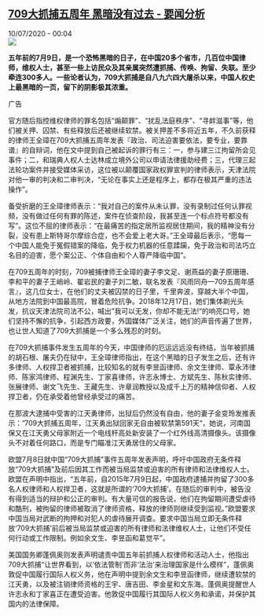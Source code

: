 <!--1594335385000-->
[709大抓捕五周年 黑暗没有过去 - 要闻分析](http://www.rfi.fr//cn/%E4%B8%AD%E5%9B%BD/20200709-709%E5%A4%A7%E6%8A%93%E6%8D%95%E4%BA%94%E5%91%A8%E5%B9%B4-%E9%BB%91%E6%9A%97%E6%B2%A1%E6%9C%89%E8%BF%87%E5%8E%BB)
------

<div>10/07/2020 - 00:04</div><img src="https://s.rfi.fr/media/display/a30275b4-3064-11ea-b7cc-005056a98db9/w:310/p:16x9/201607180840541.png"><p><strong>五年前的7月9日，是一个恐怖黑暗的日子，在中国20多个省市，几百位中国律师，维权人士，甚至一些上访民众及其亲属突然遭抓捕、传唤、拘留、失联。至少牵连300多人。一些论者认为，709大抓捕是自八九六四大屠杀以来，中国人权史上最黑暗的一页，留下的阴影极其浓重。</strong></p><div class="t-content__body u-clearfix"><div class="m-interstitial"><div class="m-interstitial__ad"><divclass="m-block-ad "data-tms-ad-type="box"data-tms-ad-status="idle"data-tms-ad-pos="1"><div class="m-block-ad__label">广告</div><div class="m-block-ad__content"></div></div></div></div><p>官方随后指控维权律师的罪名包括“煽颠罪”、“扰乱法庭秩序”、“寻衅滋事”等，他们被关押、囚禁、有些释放后还被继续软禁。被关押差不多将近五年，不久前获释的律师王全璋在709大抓捕五周年发表『政治、司法迫害要依法，要专业，要靠谱』的自辩词，他在文中提到自己被起诉的罪行有三：一，参与建三江拘留所会见事件；二，和瑞典人权人士达林成立境外公司以申请法律援助经费；三，代理三起法轮功案件并接受媒体采访，这位被以颠覆国家政权罪宣判的律师表示，天津法院对他一审的判决和二审判决，“无论在事实上还是程序上，都存在极其严重的违法操作”。</p><p>备受折磨的王全璋律师表示：“我对自己的案件从未认罪，没有录制过任何认罪视频，没有做过任何有罪的陈述，案件在侦查阶段，我甚至连一个标点符号都没有写”。这位不屈的律师表示：“在最痛苦的指定居所监视居住期间，我的精神没有分裂，没有患上斯特哥尔摩综合症，也不会爱上老大哥。”王全璋最后表示，“愿每一个中国人能免于冤假错案的降临，免于权力机器的任意蹂躏，免于政治和司法巧立名目的迫害，愿个案公正、个体自由和个人尊严降临中国”。</p><p>在709五周年的时刻，709被捕律师王全璋的妻子李文足、谢燕益的妻子原珊珊、李和平的妻子王峭岭、翟岩民的妻子刘二敏，联名发表『风雨同舟—709五周年感言』，这几位女士，在他们的丈夫被囚禁的日子里，千里奔波，穿越大半个中国，从地方法院到中国最高院，冒着危险抗争。2018年12月17日，她们集体剃光头发，抗议天津法院司法不公，喊出”我可以无发，你却不能无法!“的响亮口号，她们坚持不懈的抗争，引起西方政要，外国媒体广泛关注，她们的声音传遍了世界，也让世人知道了709大抓捕是一个多么残忍的时刻。</p><p>在709大抓捕事件发生五周年的今天，中国律师的厄运远远没有终结，当年被抓捕的胡石根、屠夫仍在狱中，王全璋律师指出，在这个黑暗的日子发生之后，还有许多律师、人权捍卫者被抓捕，比较知名的就有李昱函律师、余文生律师、覃永沛律师、陈家鸿律师、程渊先生、丁家喜律师，许志永博士、方斌先生、陈秋实律师、张展律师、谢文飞先生、王藏先生、许章润教授以及成千上万的精神信仰者、人权捍卫者，仍在承受着他曾经承受过的痛苦。</p><p>在那波大逮捕中受害的江天勇律师，出狱后仍然没有自由，他的妻子金变玲发推表示：”709大抓捕五周年，江天勇出狱回家无自由被软禁第591天“，她说，河南国保又在江天勇父母家附近一个电线杆高处新安装了一个红外线高清摄像头。该摄像头不对着任何路口，而是专门瞄准江天勇居住的父母家。</p><p>欧盟7月8日就中国“709大抓捕”事件五周年发表声明，呼吁中国政府无条件释放“709大抓捕”及前后因其工作而被当局监禁或迫害的所有律师和法律维权人士。欧盟在声明中指出，“五年前，自2015年7月9日起，中国政府逮捕并拘留了300多名人权律师和人权捍卫者，这就是所谓的‘709大抓捕’。在随后的审判中，被告没有得到适当的辩护和公正的审判。有大量可信的报告说，他们在拘留期间遭受虐待和酷刑，被拘留的律师被取消了律师资格，释放的律师则继续受到监视。”欧盟要求中国当局对武断的拘押和对犯人的虐待展开调查。要求中国当局立即无条件释放‘709大抓捕’前后被当局监禁或迫害的所有律师和法律维权人士，让他们不受任何行动或工作限制。例如余文生、李昱函和葛觉平”。</p><p>美国国务卿蓬佩奥则发表声明谴责中国五年前抓捕人权律师和活动人士，他指出709大抓捕“让世界看到，以‘依法管制’而非‘法治’来治理国家是什么模样”，蓬佩奥敦促中国履行国际人权义务，他在声明中提到余文生和李昱函律师，继续遭软禁的江天勇，以及被注销律师资格的王宇、唐吉田、李金星和文东海。蓬佩奥提醒世人许志永和丁家喜正在遭受迫害。他敦促中国履行其国际人权义务和承诺，并保护其国内的法律保障。</p><p> </p><div class="o-self-promo o-self-promo--nl o-self-promo--hidden" data-selfpromo-newsletter></div><div class="o-self-promo o-self-promo--app o-self-promo--hidden" data-selfpromo-app></div></div>
